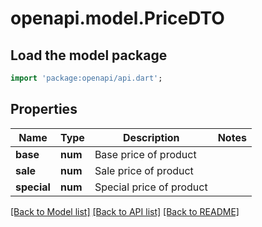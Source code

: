 # openapi.model.PriceDTO

## Load the model package
```dart
import 'package:openapi/api.dart';
```

## Properties
Name | Type | Description | Notes
------------ | ------------- | ------------- | -------------
**base** | **num** | Base price of product | 
**sale** | **num** | Sale price of product | 
**special** | **num** | Special price of product | 

[[Back to Model list]](../README.md#documentation-for-models) [[Back to API list]](../README.md#documentation-for-api-endpoints) [[Back to README]](../README.md)


